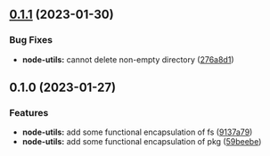## [0.1.1](https://github.com/chengpeiquan/bassist/compare/node-utils@0.1.0...node-utils@0.1.1) (2023-01-30)


### Bug Fixes

* **node-utils:** cannot delete non-empty directory ([276a8d1](https://github.com/chengpeiquan/bassist/commit/276a8d15c6c0189f41f0108f53e06ecb97e07ea8))



## 0.1.0 (2023-01-27)


### Features

* **node-utils:** add some functional encapsulation of fs ([9137a79](https://github.com/chengpeiquan/bassist/commit/9137a7919e1a251a9a6e7bfc4c838bc86c708ebf))
* **node-utils:** add some functional encapsulation of pkg ([59beebe](https://github.com/chengpeiquan/bassist/commit/59beebee09f616095c670c3f09a2d6321af090f0))



